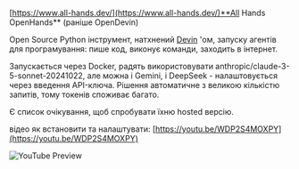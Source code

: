<!--
date: 2025-01-30T11:42:43
-->

[https://www.all-hands.dev/](https://www.all-hands.dev/)**All Hands OpenHands** 
(раніше OpenDevin)

Open Source Python інструмент, натхнений [Devin](https://app.devin.ai/) 'ом, запуску агентів для програмування: пише код, виконує команди, заходить в інтернет. 

Запускається через Docker, радять використовувати anthropic/claude-3-5-sonnet-20241022, але можна і Gemini, і DeepSeek - налаштовується через введення API-ключа. Рішення автоматичне з великою кількістю запитів, тому токенів споживає багато.

Є список очікування, щоб спробувати їхню hosted версію.

відео як встановити та налаштувати: 
[https://youtu.be/WDP2S4MOXPY](https://youtu.be/WDP2S4MOXPY)

![YouTube Preview](https://img.youtube.com/vi/WDP2S4MOXPY/mqdefault.jpg)

